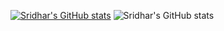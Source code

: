 [![Sridhar's GitHub stats](https://github-readme-stats.vercel.app/api?username=SridharSahu-1)](https://github.com/SridharSahu-1/github-readme-stats)
![Sridhar's GitHub stats](https://github-readme-stats.vercel.app/api?username=SridharSahu-1&count_private=true)
